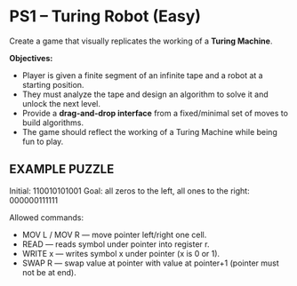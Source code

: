 # PS1 – Turing Robot (Easy)

Create a game that visually replicates the working of a **Turing Machine**.

**Objectives:**

- Player is given a finite segment of an infinite tape and a robot at a starting position.
- They must analyze the tape and design an algorithm to solve it and unlock the next level.
- Provide a **drag-and-drop interface** from a fixed/minimal set of moves to build algorithms.
- The game should reflect the working of a Turing Machine while being fun to play.

## EXAMPLE PUZZLE
Initial: 110010101001
Goal: all zeros to the left, all ones to the right: 000000111111

Allowed commands:
- MOV L / MOV R — move pointer left/right one cell.
- READ — reads symbol under pointer into register r.
- WRITE x — writes symbol x under pointer (x is 0 or 1).
- SWAP R — swap value at pointer with value at pointer+1 (pointer must not be at end).
